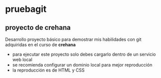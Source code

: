  # pruebagit

 ## proyecto de crehana
Desarrollo proyecto básico para demostrar mis habilidades con git adquiridas en el curso de **crehana**

- para ejecutar este proyecto solo debes cargarlo dentro de un servicio web local
- se recomienda configurar un dominio local para mejor reproducción
- la reproducción es de HTML y CSS





